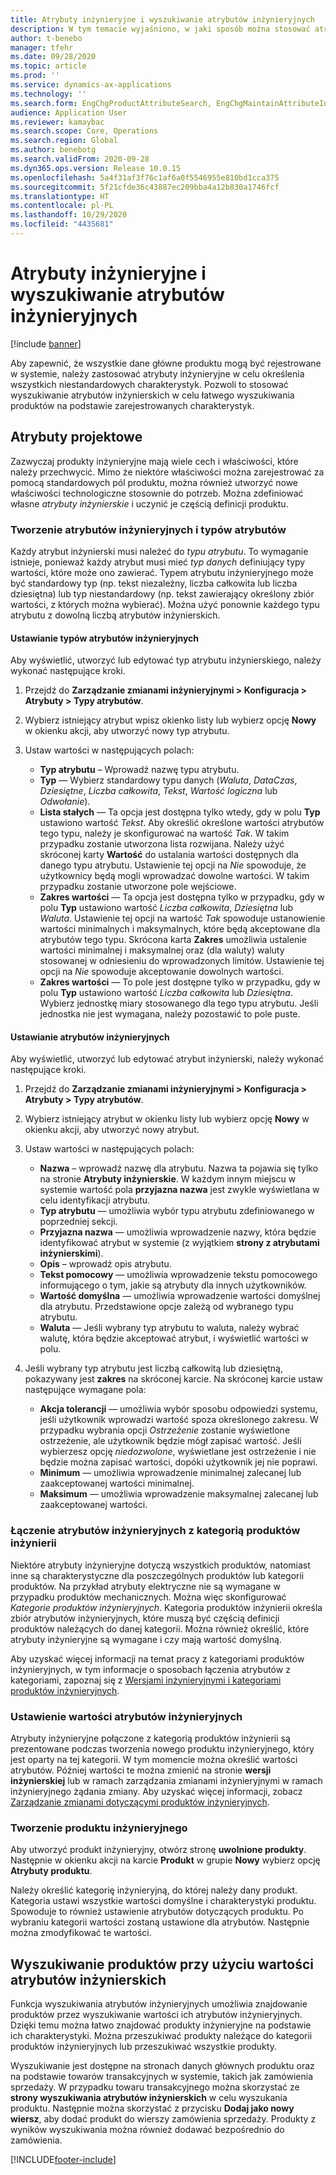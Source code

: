 ```yaml
---
title: Atrybuty inżynieryjne i wyszukiwanie atrybutów inżynieryjnych
description: W tym temacie wyjaśniono, w jaki sposób można stosować atrybuty inżynieryjne w celu określenia wszystkich niestandardowych charakterystyk w celu zapewnienia, że wszystkie dane główne produktu mogą być zarejestrowane w systemie. Wyjaśniono również, w jaki sposób można stosować wyszukiwanie atrybutów inżynierskich w celu łatwego wyszukiwania produktów na podstawie zarejestrowanych charakterystyk.
author: t-benebo
manager: tfehr
ms.date: 09/28/2020
ms.topic: article
ms.prod: ''
ms.service: dynamics-ax-applications
ms.technology: ''
ms.search.form: EngChgProductAttributeSearch, EngChgMaintainAttributeInheritance, EngChgAttribute
audience: Application User
ms.reviewer: kamaybac
ms.search.scope: Core, Operations
ms.search.region: Global
ms.author: benebotg
ms.search.validFrom: 2020-09-28
ms.dyn365.ops.version: Release 10.0.15
ms.openlocfilehash: 5a4f31af3f76c1af6a0f5546955e810bd1cca375
ms.sourcegitcommit: 5f21cfde36c43887ec209bba4a12b830a1746fcf
ms.translationtype: HT
ms.contentlocale: pl-PL
ms.lasthandoff: 10/29/2020
ms.locfileid: "4435681"
---
```

# <a name="engineering-attributes-and-engineering-attribute-search"></a>Atrybuty inżynieryjne i wyszukiwanie atrybutów inżynieryjnych

[!include [banner](../includes/banner.md)]

Aby zapewnić, że wszystkie dane główne produktu mogą być rejestrowane w systemie, należy zastosować atrybuty inżynieryjne w celu określenia wszystkich niestandardowych charakterystyk. Pozwoli to stosować wyszukiwanie atrybutów inżynierskich w celu łatwego wyszukiwania produktów na podstawie zarejestrowanych charakterystyk.

## <a name="engineering-attributes"></a>Atrybuty projektowe

Zazwyczaj produkty inżynieryjne mają wiele cech i właściwości, które należy przechwycić. Mimo że niektóre właściwości można zarejestrować za pomocą standardowych pól produktu, można również utworzyć nowe właściwości technologiczne stosownie do potrzeb. Można zdefiniować własne *atrybuty inżynierskie* i uczynić je częścią definicji produktu.

### <a name="create-engineering-attributes-and-attribute-types"></a>Tworzenie atrybutów inżynieryjnych i typów atrybutów

Każdy atrybut inżynierski musi należeć do *typu atrybutu*. To wymaganie istnieje, ponieważ każdy atrybut musi mieć *typ danych* definiujący typy wartości, które może ono zawierać. Typem atrybutu inżynieryjnego może być standardowy typ (np. tekst niezależny, liczba całkowita lub liczba dziesiętna) lub typ niestandardowy (np. tekst zawierający określony zbiór wartości, z których można wybierać). Można użyć ponownie każdego typu atrybutu z dowolną liczbą atrybutów inżynierskich.

#### <a name="set-up-engineering-attribute-types"></a>Ustawianie typów atrybutów inżynieryjnych

Aby wyświetlić, utworzyć lub edytować typ atrybutu inżynierskiego, należy wykonać następujące kroki.

1. Przejdź do **Zarządzanie zmianami inżynieryjnymi \> Konfiguracja \> Atrybuty \> Typy atrybutów**.
1. Wybierz istniejący atrybut wpisz okienko listy lub wybierz opcję **Nowy** w okienku akcji, aby utworzyć nowy typ atrybutu.
1. Ustaw wartości w następujących polach:

    - **Typ atrybutu** – Wprowadź nazwę typu atrybutu.
    - **Typ** —  Wybierz standardowy typu danych (*Waluta*, *DataCzas*, *Dziesiętne*, *Liczba całkowita*, *Tekst*, *Wartość logiczna* lub *Odwołanie*).
    - **Lista stałych** — Ta opcja jest dostępna tylko wtedy, gdy w polu **Typ** ustawiono wartość *Tekst*. Aby określić określone wartości atrybutów tego typu, należy je skonfigurować na wartość *Tak*. W takim przypadku zostanie utworzona lista rozwijana. Należy użyć skróconej karty **Wartość** do ustalania wartości dostępnych dla danego typu atrybutu. Ustawienie tej opcji na *Nie* spowoduje, że użytkownicy będą mogli wprowadzać dowolne wartości. W takim przypadku zostanie utworzone pole wejściowe.
    - **Zakres wartości** — Ta opcja jest dostępna tylko w przypadku, gdy w polu **Typ** ustawiono wartość *Liczba całkowita*, *Dziesiętna* lub *Waluta*. Ustawienie tej opcji na wartość *Tak* spowoduje ustanowienie wartości minimalnych i maksymalnych, które będą akceptowane dla atrybutów tego typu. Skrócona karta **Zakres** umożliwia ustalenie wartości minimalnej i maksymalnej oraz (dla waluty) waluty stosowanej w odniesieniu do wprowadzonych limitów. Ustawienie tej opcji na *Nie* spowoduje akceptowanie dowolnych wartości. 
    - **Zakres wartości**  — To pole jest dostępne tylko w przypadku, gdy w polu  **Typ** ustawiono wartość *Liczba całkowita* lub *Dziesiętna*. Wybierz jednostkę miary stosowanego dla tego typu atrybutu. Jeśli jednostka nie jest wymagana, należy pozostawić to pole puste.

#### <a name="set-up-engineering-attributes"></a>Ustawianie atrybutów inżynieryjnych

Aby wyświetlić, utworzyć lub edytować atrybut inżynierski, należy wykonać następujące kroki.

1. Przejdź do **Zarządzanie zmianami inżynieryjnymi \> Konfiguracja \> Atrybuty \> Typy atrybutów**.
1. Wybierz istniejący atrybut w okienku listy lub wybierz opcję **Nowy** w okienku akcji, aby utworzyć nowy atrybut.
1. Ustaw wartości w następujących polach:

    - **Nazwa** – wprowadź nazwę dla atrybutu. Nazwa ta pojawia się tylko na stronie **Atrybuty inżynierskie**. W każdym innym miejscu w systemie wartość pola **przyjazna nazwa** jest zwykle wyświetlana w celu identyfikacji atrybutu.
    - **Typ atrybutu** — umożliwia wybór typu atrybutu zdefiniowanego w poprzedniej sekcji.
    - **Przyjazna nazwa** — umożliwia wprowadzenie nazwy, która będzie identyfikować atrybut w systemie (z wyjątkiem **strony z atrybutami inżynierskimi**). 
    - **Opis** – wprowadź opis atrybutu.
    - **Tekst pomocowy** — umożliwia wprowadzenie tekstu pomocowego informującego o tym, jakie są atrybuty dla innych użytkowników.
    - **Wartość domyślna** — umożliwia wprowadzenie wartości domyślnej dla atrybutu. Przedstawione opcje zależą od wybranego typu atrybutu.
    - **Waluta** — Jeśli wybrany typ atrybutu to waluta, należy wybrać walutę, która będzie akceptować atrybut, i wyświetlić wartości w polu.

1. Jeśli wybrany typ atrybutu jest liczbą całkowitą lub dziesiętną, pokazywany jest **zakres** na skróconej karcie. Na skróconej karcie ustaw następujące wymagane pola:

    - **Akcja tolerancji** — umożliwia wybór sposobu odpowiedzi systemu, jeśli użytkownik wprowadzi wartość spoza określonego zakresu. W przypadku wybrania opcji *Ostrzeżenie* zostanie wyświetlone ostrzeżenie, ale użytkownik będzie mógł zapisać wartość. Jeśli wybierzesz opcję *niedozwolone*, wyświetlane jest ostrzeżenie i nie będzie można zapisać wartości, dopóki użytkownik jej nie poprawi.
    - **Minimum** — umożliwia wprowadzenie minimalnej zalecanej lub zaakceptowanej wartości minimalnej.
    - **Maksimum** — umożliwia wprowadzenie maksymalnej zalecanej lub zaakceptowanej wartości.

### <a name="connect-engineering-attributes-to-an-engineering-product-category"></a>Łączenie atrybutów inżynieryjnych z kategorią produktów inżynierii

Niektóre atrybuty inżynieryjne dotyczą wszystkich produktów, natomiast inne są charakterystyczne dla poszczególnych produktów lub kategorii produktów. Na przykład atrybuty elektryczne nie są wymagane w przypadku produktów mechanicznych. Można więc skonfigurować *Kategorie produktów inżynieryjnych*. Kategoria produktów inżynierii określa zbiór atrybutów inżynieryjnych, które muszą być częścią definicji produktów należących do danej kategorii. Można również określić, które atrybuty inżynieryjne są wymagane i czy mają wartość domyślną.

Aby uzyskać więcej informacji na temat pracy z kategoriami produktów inżynieryjnych, w tym informacje o sposobach łączenia atrybutów z kategoriami, zapoznaj się z [Wersjami inżynieryjnymi i kategoriami produktów inżynieryjnych](engineering-versions-product-category.md).

### <a name="set-values-for-engineering-attributes"></a>Ustawienie wartości atrybutów inżynieryjnych

Atrybuty inżynieryjne połączone z kategorią produktów inżynierii są prezentowane podczas tworzenia nowego produktu inżynieryjnego, który jest oparty na tej kategorii. W tym momencie można określić wartości atrybutów. Później wartości te można zmienić na stronie **wersji inżynierskiej** lub w ramach zarządzania zmianami inżynieryjnymi w ramach inżynieryjnego żądania zmiany. Aby uzyskać więcej informacji, zobacz [Zarządzanie zmianami dotyczącymi produktów inżynieryjnych](engineering-change-management.md).

### <a name="create-an-engineering-product"></a>Tworzenie produktu inżynieryjnego

Aby utworzyć produkt inżynieryjny, otwórz stronę **uwolnione produkty**. Następnie w okienku akcji na karcie **Produkt** w grupie **Nowy** wybierz opcję **Atrybuty produktu**.

Należy określić kategorię inżynieryjną, do której należy dany produkt. Kategoria ustawi wszystkie wartości domyślne i charakterystyki produktu. Spowoduje to również ustawienie atrybutów dotyczących produktu. Po wybraniu kategorii wartości zostaną ustawione dla atrybutów. Następnie można zmodyfikować te wartości.

## <a name="search-for-products-by-using-engineering-attribute-values"></a>Wyszukiwanie produktów przy użyciu wartości atrybutów inżynierskich

Funkcja wyszukiwania atrybutów inżynieryjnych umożliwia znajdowanie produktów przez wyszukiwanie wartości ich atrybutów inżynieryjnych. Dzięki temu można łatwo znajdować produkty inżynieryjne na podstawie ich charakterystyki. Można przeszukiwać produkty należące do kategorii produktów inżynieryjnych lub przeszukiwać wszystkie produkty.

Wyszukiwanie jest dostępne na stronach danych głównych produktu oraz na podstawie towarów transakcyjnych w systemie, takich jak zamówienia sprzedaży. W przypadku towaru transakcyjnego można skorzystać ze **strony wyszukiwania atrybutów inżynierskich** w celu wyszukania produktu. Następnie można skorzystać z przycisku **Dodaj jako nowy wiersz**, aby dodać produkt do wierszy zamówienia sprzedaży. Produkty z wyników wyszukiwania można również dodawać bezpośrednio do zamówienia.


[!INCLUDE[footer-include](../../includes/footer-banner.md)]